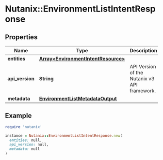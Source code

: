 # Nutanix::EnvironmentListIntentResponse

## Properties

| Name | Type | Description | Notes |
| ---- | ---- | ----------- | ----- |
| **entities** | [**Array&lt;EnvironmentIntentResource&gt;**](EnvironmentIntentResource.md) |  | [optional] |
| **api_version** | **String** | API Version of the Nutanix v3 API framework. | [default to &#39;3.1.0&#39;] |
| **metadata** | [**EnvironmentListMetadataOutput**](EnvironmentListMetadataOutput.md) |  |  |

## Example

```ruby
require 'nutanix'

instance = Nutanix::EnvironmentListIntentResponse.new(
  entities: null,
  api_version: null,
  metadata: null
)
```

